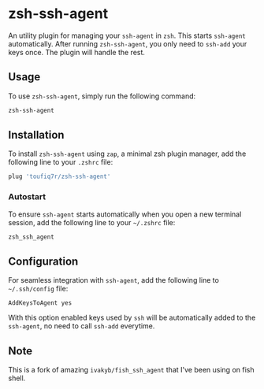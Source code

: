 # zsh-ssh-agent

An utility plugin for managing your `ssh-agent` in `zsh`. This starts `ssh-agent` automatically. After running `zsh-ssh-agent`, you only need to `ssh-add` your keys once. The plugin will handle the rest.

## Usage

To use `zsh-ssh-agent`, simply run the following command:
```zsh
zsh-ssh-agent
```


## Installation

To install `zsh-ssh-agent` using `zap`, a minimal zsh plugin manager, add the following line to your `.zshrc` file:
```zsh
plug 'toufiq7r/zsh-ssh-agent'
```

### Autostart

To ensure `ssh-agent` starts automatically when you open a new terminal session, add the following line to your `~/.zshrc` file:
```zsh
zsh_ssh_agent
```


## Configuration

For seamless integration with `ssh-agent`, add the following line to `~/.ssh/config` file:
```
AddKeysToAgent yes
```

With this option enabled keys used by `ssh` will be automatically added to the `ssh-agent`, no need to call `ssh-add` everytime.


## Note

This is a fork of amazing `ivakyb/fish_ssh_agent` that I've been using on fish shell.
